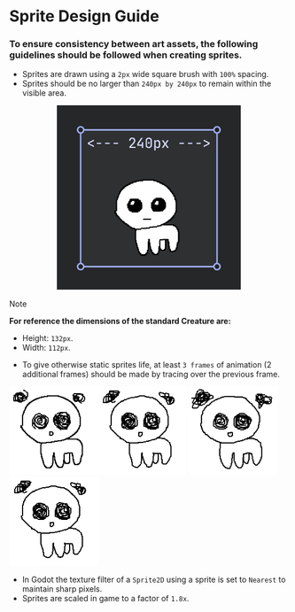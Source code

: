 # **Sprite Design Guide**

### To ensure consistency between art assets, the following guidelines should be followed when creating sprites.

- Sprites are drawn using a `2px` wide square brush with `100%` spacing.
- Sprites should be no larger than `240px by 240px` to remain within the visible area.
<p align="center"><img src="size_reference.png" width="66%"></p>
  
> [!NOTE] 
>  **For reference the dimensions of the standard Creature are:**
> - Height: `132px`.
> - Width: `112px`. 
- To give otherwise static sprites life, at least `3 frames` of animation (2 additional frames) should be made by tracing over the previous frame.

<img src="../godot_game/images/creature_sprites/confused-0.png" width=160px/><img src="../godot_game/images/creature_sprites/confused-1.png" width=160px/>
<img src="../godot_game/images/creature_sprites/confused-2.png" width=160px/>
<img src="animation_example.gif" width=160px/>



- In Godot the texture filter of a `Sprite2D` using a sprite is set to `Nearest` to maintain sharp pixels.
- Sprites are scaled in game to a factor of `1.8x`.